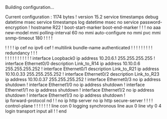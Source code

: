 Building configuration...

Current configuration : 1174 bytes
!
version 15.2
service timestamps debug datetime msec
service timestamps log datetime msec
no service password-encryption
!
hostname R22
!
boot-start-marker
boot-end-marker
!
!
!
no aaa new-model
mmi polling-interval 60
no mmi auto-configure
no mmi pvc
mmi snmp-timeout 180
!
!
!
!         


!
!
!
!
ip cef
no ipv6 cef
!
multilink bundle-name authenticated
!
!
!
!
!
!
!
!
!
redundancy
!
!
!         
!
!
!
!
!
!
!
!
!
!
!
interface Loopback0
 ip address 10.20.6.1 255.255.255.255
!
interface Ethernet0/0
 description Link_to_R14
 ip address 10.10.0.6 255.255.255.252
!
interface Ethernet0/1
 description Link_to_R21
 ip address 10.10.0.33 255.255.255.252
!
interface Ethernet0/2
 description Link_to_R23
 ip address 10.10.0.37 255.255.255.252
!
interface Ethernet0/3
 no ip address
 shutdown
!
interface Ethernet1/0
 no ip address
 shutdown
!
interface Ethernet1/1
 no ip address
 shutdown
!
interface Ethernet1/2
 no ip address
 shutdown
!
interface Ethernet1/3
 no ip address
 shutdown
!         
ip forward-protocol nd
!
!
no ip http server
no ip http secure-server
!
!
!
!
control-plane
!
!
!
!
!
!
!
line con 0
 logging synchronous
line aux 0
line vty 0 4
 login
 transport input all
!
!
end